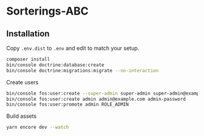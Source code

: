 # Sorterings-ABC

## Installation

Copy `.env.dist` to `.env` and edit to match your setup.

```sh
composer install
bin/console doctrine:database:create
bin/console doctrine:migrations:migrate --no-interaction
```

Create users

```sh
bin/console fos:user:create --super-admin super-admin super-admin@example.com super-admin-password
bin/console fos:user:create admin admin@example.com admin-password
bin/console fos:user:promote admin ROLE_ADMIN
```

Build assets

```sh
yarn encore dev --watch
```
